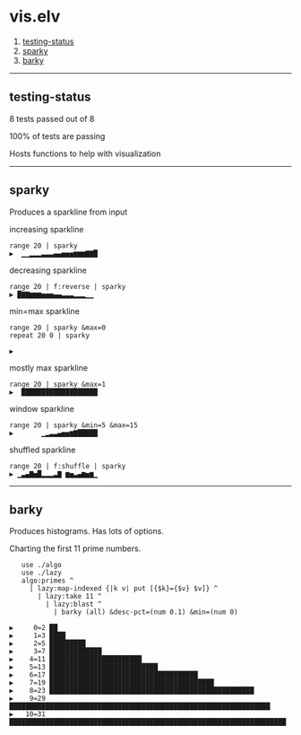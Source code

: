 # vis.elv
1. [testing-status](#testing-status)
2. [sparky](#sparky)
3. [barky](#barky)
***
## testing-status
8 tests passed out of 8

100% of tests are passing

 
Hosts functions to help with visualization
***
## sparky
 
Produces a sparkline from input
 
increasing sparkline
```elvish
range 20 | sparky
▶  ▁▁▂▂▂▃▃▃▄▄▅▅▅▆▆▆▇▇█
```
 
decreasing sparkline
```elvish
range 20 | f:reverse | sparky
▶ █▇▇▆▆▆▅▅▅▄▄▃▃▃▂▂▂▁▁ 
```
 
min=max sparkline
```elvish
range 20 | sparky &max=0
repeat 20 0 | sparky
```
```elvish
▶                    
```
 
mostly max sparkline
```elvish
range 20 | sparky &max=1
▶  ███████████████████
```
 
window sparkline
```elvish
range 20 | sparky &min=5 &max=15
▶       ▁▂▃▃▄▅▅▆▇█████
```
 
shuffled sparkline
```elvish
range 20 | f:shuffle | sparky
▶ ▁▃▄▇▅█▂▂▂▃▇ ▆▅▃▄▆▅▆▁
```
***
## barky
 
Produces histograms.  Has lots of options.
 
Charting the first 11 prime numbers.
```elvish
   use ./algo
   use ./lazy
   algo:primes ^
     | lazy:map-indexed {|k v| put [{$k}={$v} $v]} ^
       | lazy:take 11 ^
         | lazy:blast ^
           | barky (all) &desc-pct=(num 0.1) &min=(num 0)
           
▶     0=2 ██
▶     1=3 ████
▶     2=5 █████████
▶     3=7 █████████████
▶    4=11 ███████████████████████
▶    5=13 ███████████████████████████
▶    6=17 █████████████████████████████████████
▶    7=19 █████████████████████████████████████████
▶    8=23 ███████████████████████████████████████████████████
▶    9=29 █████████████████████████████████████████████████████████████████
▶   10=31 █████████████████████████████████████████████████████████████████████
```
